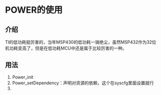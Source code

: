 # POWER的使用

## 介绍

TI的低功耗挺厉害的，当年MSP430的低功耗一骑绝尘，虽然MSP432作为32位机功耗变高了，但是在低功耗MCU中还是属于比较厉害的一种。

## 用法

1.  Power_init
2.  Power_setDependency：声明对资源的依赖，这个在syscfg里面设置就行
3.  

